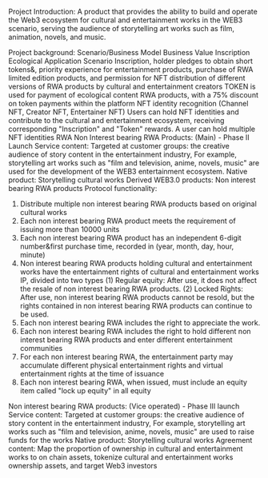 Project Introduction:
A product that provides the ability to build and operate the Web3 ecosystem for cultural and entertainment works in the WEB3 scenario, serving the audience of storytelling art works such as film, animation, novels, and music.

Project background:
Scenario/Business Model Business Value
Inscription Ecological Application Scenario Inscription, holder pledges to obtain short tokens&, priority experience for entertainment products, purchase of RWA limited edition products, and permission for NFT distribution of different versions of RWA products by cultural and entertainment creators
TOKEN is used for payment of ecological content RWA products, with a 75% discount on token payments within the platform
NFT identity recognition
(Channel NFT, Creator NFT, Entertainer NFT) Users can hold NFT identities and contribute to the cultural and entertainment ecosystem, receiving corresponding "Inscription" and "Token" rewards.
A user can hold multiple NFT identities
RWA Non Interest bearing RWA Products: (Main) - Phase II Launch
Service content: Targeted at customer groups: the creative audience of story content in the entertainment industry,
For example, storytelling art works such as "film and television, anime, novels, music" are used for the development of the WEB3 entertainment ecosystem.
Native product: Storytelling cultural works
Derived WEB3.0 products: Non interest bearing RWA products
Protocol functionality:
1. Distribute multiple non interest bearing RWA products based on original cultural works
2. Each non interest bearing RWA product meets the requirement of issuing more than 10000 units
3. Each non interest bearing RWA product has an independent 6-digit number&first purchase time, recorded in (year, month, day, hour, minute)
4. Non interest bearing RWA products holding cultural and entertainment works have the entertainment rights of cultural and entertainment works IP, divided into two types
(1) Regular equity: After use, it does not affect the resale of non interest bearing RWA products.
(2) Locked Rights: After use, non interest bearing RWA products cannot be resold, but the rights contained in non interest bearing RWA products can continue to be used.
5. Each non interest bearing RWA includes the right to appreciate the work.
6. Each non interest bearing RWA includes the right to hold different non interest bearing RWA products and enter different entertainment communities
7. For each non interest bearing RWA, the entertainment party may accumulate different physical entertainment rights and virtual entertainment rights at the time of issuance
8. Each non interest bearing RWA, when issued, must include an equity item called "lock up equity" in all equity

Non interest bearing RWA products: (Vice operated) - Phase III launch
Service content: Targeted at customer groups: the creative audience of story content in the entertainment industry,
For example, storytelling art works such as "film and television, anime, novels, music" are used to raise funds for the works
Native product: Storytelling cultural works
Agreement content: Map the proportion of ownership in cultural and entertainment works to on chain assets, tokenize cultural and entertainment works ownership assets, and target Web3 investors
